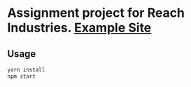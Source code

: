 # Assignment project for Reach Industries. [Example Site]
## Usage

```sh
yarn install
npm start
```

[Example Site]: <https://reach-industries-frontend-assignment.vercel.app//>
